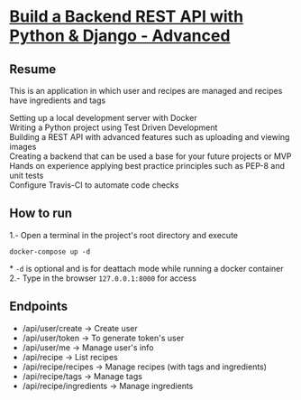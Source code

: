 # [Build a Backend REST API with Python & Django - Advanced](https://www.udemy.com/course/django-python-advanced/)
## Resume
This is an application in which user and recipes are managed and recipes have ingredients and tags

Setting up a local development server with Docker  
Writing a Python project using Test Driven Development  
Building a REST API with advanced features such as uploading and viewing images  
Creating a backend that can be used a base for your future projects or MVP  
Hands on experience applying best practice principles such as PEP-8 and unit tests  
Configure Travis-CI to automate code checks  

## How to run
1.- Open a terminal in the project's root directory and execute 
```
docker-compose up -d
```
\* ```-d``` is optional and is for deattach mode while running a docker container  
2.- Type in the browser ```127.0.0.1:8000``` for access

## Endpoints
- /api/user/create -> Create user
- /api/user/token -> To generate token's user
- /api/user/me -> Manage user's info
- /api/recipe -> List recipes
- /api/recipe/recipes -> Manage recipes (with tags and ingredients)
- /api/recipe/tags -> Manage tags
- /api/recipe/ingredients -> Manage ingredients
